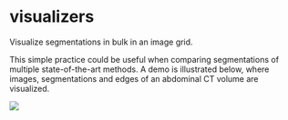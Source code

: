 # visualizers
Visualize segmentations in bulk in an image grid. 

This simple practice could be useful when comparing segmentations of multiple state-of-the-art methods.
A demo is illustrated below, where images, segmentations and edges of an abdominal CT volume are visualized.

![](https://github.com/jeff7021/visualizers/blob/main/demo/abdominal_ct.jpg)
